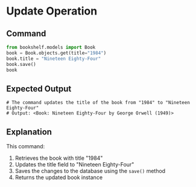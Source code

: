 # Update Operation

## Command

```python
from bookshelf.models import Book
book = Book.objects.get(title="1984")
book.title = "Nineteen Eighty-Four"
book.save()
book
```

## Expected Output

```
# The command updates the title of the book from "1984" to "Nineteen Eighty-Four"
# Output: <Book: Nineteen Eighty-Four by George Orwell (1949)>
```

## Explanation

This command:

1. Retrieves the book with title "1984"
2. Updates the title field to "Nineteen Eighty-Four"
3. Saves the changes to the database using the `save()` method
4. Returns the updated book instance
